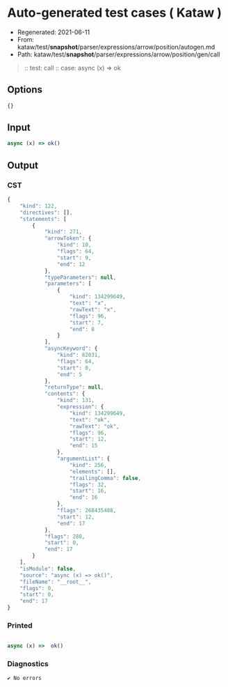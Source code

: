 # Auto-generated test cases ( Kataw )
- Regenerated: 2021-06-11
- From: kataw/test/__snapshot__/parser/expressions/arrow/position/autogen.md
- Path: kataw/test/__snapshot__/parser/expressions/arrow/position/gen/call
> :: test: call
> :: case: async (x) => ok
## Options

`````js
{}
`````
## Input

`````js
async (x) => ok()
`````
## Output

### CST

```javascript
{
    "kind": 122,
    "directives": [],
    "statements": [
        {
            "kind": 271,
            "arrowToken": {
                "kind": 10,
                "flags": 64,
                "start": 9,
                "end": 12
            },
            "typeParameters": null,
            "parameters": [
                {
                    "kind": 134299649,
                    "text": "x",
                    "rawText": "x",
                    "flags": 96,
                    "start": 7,
                    "end": 8
                }
            ],
            "asyncKeyword": {
                "kind": 82031,
                "flags": 64,
                "start": 0,
                "end": 5
            },
            "returnType": null,
            "contents": {
                "kind": 131,
                "expression": {
                    "kind": 134299649,
                    "text": "ok",
                    "rawText": "ok",
                    "flags": 96,
                    "start": 12,
                    "end": 15
                },
                "argumentList": {
                    "kind": 256,
                    "elements": [],
                    "trailingComma": false,
                    "flags": 32,
                    "start": 16,
                    "end": 16
                },
                "flags": 268435488,
                "start": 12,
                "end": 17
            },
            "flags": 288,
            "start": 0,
            "end": 17
        }
    ],
    "isModule": false,
    "source": "async (x) => ok()",
    "fileName": "__root__",
    "flags": 0,
    "start": 0,
    "end": 17
}
```

### Printed

```javascript

async (x) =>  ok()
```

### Diagnostics

```javascript
✔ No errors
```

